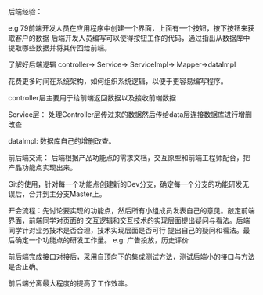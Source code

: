 

后端经验：

e.g 79前端开发人员在应用程序中创建一个界面，上面有一个按钮，按下按钮来获取客户的数据
后端开发人员编写可以使得按钮工作的代码，通过指出从数据库中提取哪些数据并将其传回给前端。



了解好后端逻辑
controller-> Service-> ServiceImpl-> Mapper->dataImpl

花费更多时间在系统架构，如何组织系统逻辑，以便于更容易编写程序。


controller层主要用于给前端返回数据以及接收前端数据

Service层：
处理Controller层传过来的数据然后传给data层连接数据库进行增删改查

dataImpl: 数据库自己的增删改查。 

前后端交流：
后端根据产品功能点的需求文档，交互原型和前端工程师配合，把产品功能点实现出来。

Git的使用，针对每一个功能点创建新的Dev分支，确定每一个分支的功能研发无误后，合并到主分支Master上。

开会流程：先讨论要实现的功能点，然后所有小组成员发表自己的意见。敲定前端界面，前端同学对页面的
交互逻辑和交互技术的实现层面提出疑问与看法。后端同学针对业务技术是否合理，技术实现层面是否可行
提出自己的疑问和看法。最后确定一个功能点的研发工作量。
e.g:  广告投放，历史评价

前后端完成接口对接后，采用自顶向下的集成测试方法，测试后端小的接口与方法是否正确。

前后端分离最大程度的提高了工作效率。


